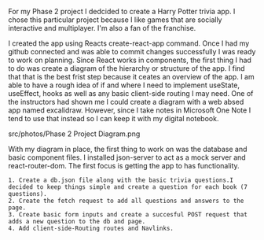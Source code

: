 For my Phase 2 project I dedcided to create a Harry Potter trivia app. I chose this particular project because I like games that are socially interactive and multiplayer. I'm also a fan of the franchise. 

I created the app using Reacts create-react-app command. Once I had my github connected and was able to commit changes successfully I was ready to work on planning. Since React works in components, the first thing I had to do was create a diagram of the hierarchy or structure of the app. I find that that is the best frist step because it ceates an overview of the app. I am able to have a rough idea of if and where I need to implement useState, useEffect, hooks as well as any basic client-side routing I may need. One of the instructors had shown me I could create a diagram with a web absed app named excalidraw. However, since I take notes in Microsoft One Note I tend to use that instead so I can keep it with my digital notebook.

src/photos/Phase 2 Project Diagram.png

With my diagram in place, the first thing to work on was the database and basic component files. I installed json-server to act as a mock server and react-router-dom. The first focus is getting the app to has functionality. 

    1. Create a db.json file along with the basic trivia questions.I decided to keep things simple and create a question for each book (7 questions).
    2. Create the fetch request to add all questions and answers to the page. 
    3. Create basic form inputs and create a succesful POST request that adds a new question to the db and page.
    4. Add client-side-Routing routes and Navlinks. 